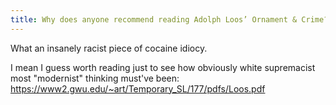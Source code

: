 ```yaml
---
title: Why does anyone recommend reading Adolph Loos’ Ornament & Crime?
---
```


What an insanely racist piece of cocaine idiocy.

I mean I guess worth reading just to see how obviously white supremacist most "modernist" thinking must've been: https://www2.gwu.edu/~art/Temporary_SL/177/pdfs/Loos.pdf